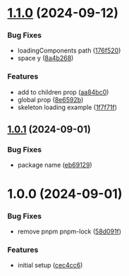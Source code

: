 # [1.1.0](https://github.com/woywro/next-loading-box/compare/v1.0.1...v1.1.0) (2024-09-12)


### Bug Fixes

* loadingComponents path ([176f520](https://github.com/woywro/next-loading-box/commit/176f520d38a9b6d94c9a29f4648249e7f44736b4))
* space y ([8a4b268](https://github.com/woywro/next-loading-box/commit/8a4b268eef9457966ffad9cb1a9e38534951de9b))


### Features

* add to children prop ([aa84bc0](https://github.com/woywro/next-loading-box/commit/aa84bc00e4954ff3aeee36429550b73415a16d1f))
* global prop ([8e6592b](https://github.com/woywro/next-loading-box/commit/8e6592b64e8d021c04437c3403318f5f215ba1d1))
* skeleton loading example ([1f7f71f](https://github.com/woywro/next-loading-box/commit/1f7f71ff1da4d6523aa52054cd9f7b09eac41442))

## [1.0.1](https://github.com/woywro/next-loading-box/compare/v1.0.0...v1.0.1) (2024-09-01)


### Bug Fixes

* package name ([eb69129](https://github.com/woywro/next-loading-box/commit/eb69129fa8ff777f602b4d5cc4d105ea14eabcee))

# 1.0.0 (2024-09-01)


### Bug Fixes

* remove pnpm pnpm-lock ([58d091f](https://github.com/woywro/next-loading-box/commit/58d091fa4b4526679a5fcca3f70e237da70d94ec))


### Features

* initial setup ([cec4cc6](https://github.com/woywro/next-loading-box/commit/cec4cc623467305d0a8dd11b24cb3ec5ac77a89b))
